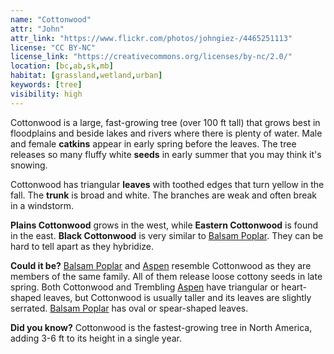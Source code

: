 ```yaml
---
name: "Cottonwood"
attr: "John"
attr_link: "https://www.flickr.com/photos/johngiez-/4465251113"
license: "CC BY-NC"
license_link: "https://creativecommons.org/licenses/by-nc/2.0/"
location: [bc,ab,sk,mb]
habitat: [grassland,wetland,urban]
keywords: [tree]
visibility: high
---
```

Cottonwood is a large, fast-growing tree (over 100 ft tall) that grows best in floodplains and beside lakes and rivers where there is plenty of water. Male and female **catkins** appear in early spring before the leaves. The tree releases so many fluffy white **seeds** in early summer that you may think it's snowing.

Cottonwood has triangular **leaves** with toothed edges that turn yellow in the fall. The **trunk** is broad and white.  The branches are weak and often break in a windstorm.

**Plains Cottonwood** grows in the west, while **Eastern Cottonwood** is found in the east.  **Black Cottonwood** is very similar to [Balsam Poplar](/trees/balpop/). They can be hard to tell apart as they hybridize. 

**Could it be?** [Balsam Poplar](/trees/balpop/) and [Aspen](/trees/aspen/) resemble Cottonwood as they are members of the same family. All of them release loose cottony seeds in late spring. Both Cottonwood and Trembling [Aspen](/trees/aspen/) have triangular or heart-shaped leaves, but Cottonwood is usually taller and its leaves are slightly serrated. [Balsam Poplar](/trees/balpop/) has oval or spear-shaped leaves.

**Did you know?** Cottonwood is the fastest-growing tree in North America, adding 3-6 ft to its height in a single year.
